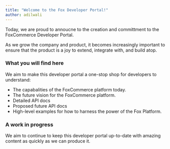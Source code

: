 ```yaml
---
title: "Welcome to the Fox Developer Portal!"
author: adilwali
---
```


Today, we are proud to annoucne to the creation and committment to the FoxCommerce Developer Portal. 

As we grow the company and product, it becomes increasingly important to ensure that the product is a joy to extend, integrate with, and build atop.  

### What you will find here

We aim to make this developer portal a one-stop shop for developers to understand: 
 * The capabalities of the FoxCommerce platform today.
 * The future vision for the FoxCommerce platform.
 * Detailed API docs
  * Proposed future API docs
 * High-level examples for how to harness the power of the Fox Platform.


### A work in progress

We aim to continue to keep this developer portal up-to-date with amazing content as quickly as we can produce it.  
